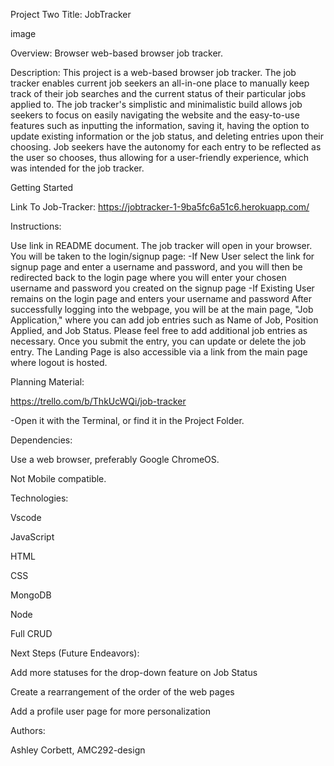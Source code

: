 Project Two Title: JobTracker

image

Overview: Browser web-based browser job tracker.

Description: This project is a web-based browser job tracker. The job tracker enables current job seekers an all-in-one place to manually keep track of their job searches and the current status of their particular jobs applied to. The job tracker's simplistic and minimalistic build allows job seekers to focus on easily navigating the website and the easy-to-use features such as inputting the information, saving it, having the option to update existing information or the job status, and deleting entries upon their choosing. Job seekers have the autonomy for each entry to be reflected as the user so chooses, thus allowing for a user-friendly experience, which was intended for the job tracker.

Getting Started

Link To Job-Tracker: https://jobtracker-1-9ba5fc6a51c6.herokuapp.com/

Instructions:

Use link in README document. The job tracker will open in your browser. You will be taken to the login/signup page: -If New User select the link for signup page and enter a username and password, and you will then be redirected back to the login page where you will enter your chosen username and password you created on the signup page -If Existing User remains on the login page and enters your username and password After successfully logging into the webpage, you will be at the main page, "Job Application," where you can add job entries such as Name of Job, Position Applied, and Job Status. Please feel free to add additional job entries as necessary. Once you submit the entry, you can update or delete the job entry. The Landing Page is also accessible via a link from the main page where logout is hosted.

Planning Material:

https://trello.com/b/ThkUcWQi/job-tracker

-Open it with the Terminal, or find it in the Project Folder.

Dependencies:

Use a web browser, preferably Google ChromeOS.

Not Mobile compatible.

Technologies:

Vscode

JavaScript

HTML

CSS

MongoDB

Node

Full CRUD

Next Steps (Future Endeavors):

Add more statuses for the drop-down feature on Job Status

Create a rearrangement of the order of the web pages

Add a profile user page for more personalization

Authors:

Ashley Corbett, AMC292-design
